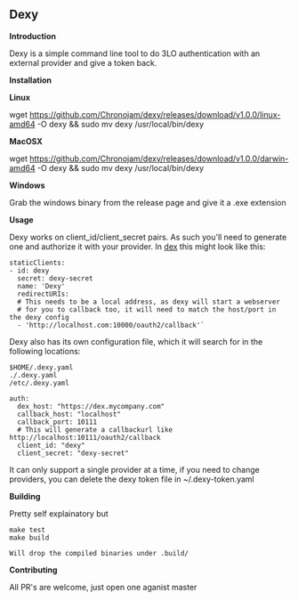 **Dexy**
----------
**Introduction**    

Dexy is a simple command line tool to do 3LO authentication with an external provider and give a token back.

**Installation**

**Linux** 

wget https://github.com/Chronojam/dexy/releases/download/v1.0.0/linux-amd64 -O dexy && sudo mv dexy /usr/local/bin/dexy 

**MacOSX** 

wget https://github.com/Chronojam/dexy/releases/download/v1.0.0/darwin-amd64 -O dexy && sudo mv dexy /usr/local/bin/dexy 

**Windows** 

Grab the windows binary from the release page and give it a .exe extension

**Usage**    

Dexy works on client_id/client_secret  pairs.
As such you'll need to generate one and authorize it with your provider. In [dex](https://github.com/coreos/dex) this might look like this:

```
staticClients:
- id: dexy
  secret: dexy-secret
  name: 'Dexy'
  redirectURIs:
  # This needs to be a local address, as dexy will start a webserver
  # for you to callback too, it will need to match the host/port in the dexy config
  - 'http://localhost.com:10000/oauth2/callback'`
```
Dexy also has its own configuration file, which it will search for in the following locations:
```
$HOME/.dexy.yaml
./.dexy.yaml
/etc/.dexy.yaml
``` 
```
auth:
  dex_host: "https://dex.mycompany.com"
  callback_host: "localhost"
  callback_port: 10111
  # This will generate a callbackurl like http://localhost:10111/oauth2/callback
  client_id: "dexy"
  client_secret: "dexy-secret"
```

It can only support a single provider at a time, if you need to change providers, you can delete the dexy token file in ~/.dexy-token.yaml

**Building**    

Pretty self explainatory but
```
make test
make build

Will drop the compiled binaries under .build/
```

**Contributing**    

All PR's are welcome, just open one aganist master
